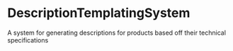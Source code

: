 # DescriptionTemplatingSystem
A system for generating descriptions for products based off their technical specifications
